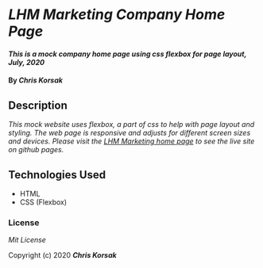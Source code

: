 # _LHM Marketing Company Home Page_

#### _This is a mock company home page using css flexbox for page layout, July, 2020_

#### By _**Chris Korsak**_

## Description

_This mock website uses flexbox, a part of css to help with page layout and styling. The web page is responsive and adjusts for different screen sizes and devices. Please visit the [LHM Marketing home page](https://chriskorsak.github.io/company-home-page) to see the live site on github pages._

## Technologies Used

* HTML
* CSS (Flexbox)

### License

*Mit License*

Copyright (c) 2020 **_Chris Korsak_**